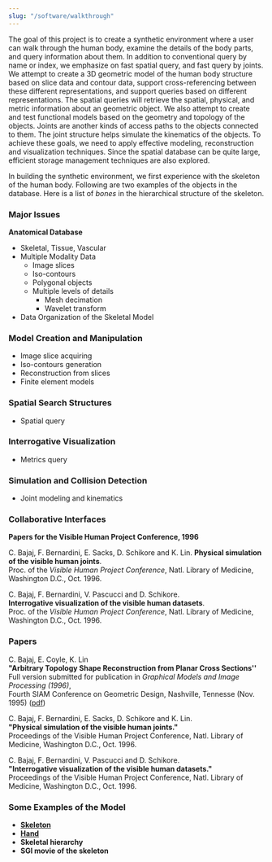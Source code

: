 ```yaml
---
slug: "/software/walkthrough"
---
```


The goal of this project is to create a synthetic environment where a user can walk through the human body, examine the details of the body parts, and query information about them. In addition to conventional query by name or index, we emphasize on fast spatial query, and fast query by joints. We attempt to create a 3D geometric model of the human body structure based on slice data and contour data, support cross-referencing between these different representations, and support queries based on different representations. The spatial queries will retrieve the spatial, physical, and metric information about an geometric object. We also attempt to create and test functional models based on the geometry and topology of the objects. Joints are another kinds of access paths to the objects connected to them. The joint structure helps simulate the kinematics of the objects. To achieve these goals, we need to apply effective modeling, reconstruction and visualization techniques. Since the spatial database can be quite large, efficient storage management techniques are also explored.

In building the synthetic environment, we first experience with the skeleton of the human body. Following are two examples of the objects in the database. Here is a list of _bones_ in the hierarchical structure of the skeleton.

### Major Issues

**Anatomical Database**
*   Skeletal, Tissue, Vascular
*   Multiple Modality Data
    *   Image slices
    *   Iso-contours
    *   Polygonal objects
    *   Multiple levels of details
        *   Mesh decimation
        *   Wavelet transform
*   Data Organization of the Skeletal Model

### Model Creation and Manipulation

*   Image slice acquiring
*   Iso-contours generation
*   Reconstruction from slices
*   Finite element models

### Spatial Search Structures

*   Spatial query

### Interrogative Visualization

*   Metrics query

### Simulation and Collision Detection

*   Joint modeling and kinematics

### Collaborative Interfaces

**Papers for the Visible Human Project Conference, 1996**

C. Bajaj, F. Bernardini, E. Sacks, D. Schikore and K. Lin. **Physical simulation of the visible human joints**.  
Proc. of the _Visible Human Project Conference_, Natl. Library of Medicine, Washington D.C., Oct. 1996.

C. Bajaj, F. Bernardini, V. Pascucci and D. Schikore.  
**Interrogative visualization of the visible human datasets**.  
Proc. of the _Visible Human Project Conference_, Natl. Library of Medicine, Washington D.C., Oct. 1996.

### Papers

C. Bajaj, E. Coyle, K. Lin  
**"Arbitrary Topology Shape Reconstruction from Planar Cross Sections''**  
Full version submitted for publication in _Graphical Models and Image Processing (1996)_,  
Fourth SIAM Conference on Geometric Design, Nashville, Tennesse (Nov. 1995) ([pdf](https://cvcweb.ices.utexas.edu/cvcwp/wp-content/uploads/2018/06/paper1.pdf))

C. Bajaj, F. Bernardini, E. Sacks, D. Schikore and K. Lin.  
**"Physical simulation of the visible human joints."**  
Proceedings of the Visible Human Project Conference, Natl. Library of Medicine, Washington D.C., Oct. 1996.

C. Bajaj, F. Bernardini, V. Pascucci and D. Schikore.  
**"Interrogative visualization of the visible human datasets."**  
Proceedings of the Visible Human Project Conference, Natl. Library of Medicine, Washington D.C., Oct. 1996.

### Some Examples of the Model

*   **[Skeleton](https://cvcweb.ices.utexas.edu/cvcwp/projects/visualeyes/reconstruction-from-x-sectional-data/synthetic-environment-for-human-body-walk-through/skeleton/)**
*   **[Hand](https://cvcweb.ices.utexas.edu/cvcwp/projects/bio-model/joint-simulation/comprehensive-hand-modeling/)**
*   **Skeletal hierarchy**
*   **SGI movie of the skeleton**